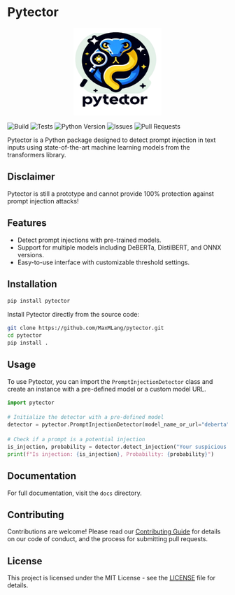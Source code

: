 # Pytector
<p align="center">
  <img src="https://github.com/MaxMLang/assets/blob/main/pytector-logo.png?raw=true" width="200" height="200" alt="Pytector Logo">
</p>

![Build](https://img.shields.io/github/actions/workflow/status/MaxMLang/pytector/.github/workflows/workflow.yml?branch=main)
![Tests](https://img.shields.io/github/actions/workflow/status/MaxMLang/pytector/.github/workflows/tests.yml?branch=main&label=tests)
![Python Version](https://img.shields.io/badge/python-3.9+-blue.svg)
![Issues](https://img.shields.io/github/issues/MaxMLang/pytector)
![Pull Requests](https://img.shields.io/github/issues-pr/MaxMLang/pytector)

Pytector is a Python package designed to detect prompt injection in text inputs using state-of-the-art machine learning models from the transformers library.

## Disclaimer
Pytector is still a prototype and cannot provide 100% protection against prompt injection attacks!

## Features

- Detect prompt injections with pre-trained models.
- Support for multiple models including DeBERTa, DistilBERT, and ONNX versions.
- Easy-to-use interface with customizable threshold settings.

## Installation
```bash
pip install pytector
```

Install Pytector directly from the source code:

```bash
git clone https://github.com/MaxMLang/pytector.git
cd pytector
pip install .
```



## Usage

To use Pytector, you can import the `PromptInjectionDetector` class and create an instance with a pre-defined model or a custom model URL.

```python
import pytector

# Initialize the detector with a pre-defined model
detector = pytector.PromptInjectionDetector(model_name_or_url="deberta")

# Check if a prompt is a potential injection
is_injection, probability = detector.detect_injection("Your suspicious prompt here")
print(f"Is injection: {is_injection}, Probability: {probability}")
```

## Documentation

For full documentation, visit the `docs` directory.

## Contributing

Contributions are welcome! Please read our [Contributing Guide](contributing.md) for details on our code of conduct, and the process for submitting pull requests.

## License

This project is licensed under the MIT License - see the [LICENSE](LICENSE) file for details.

